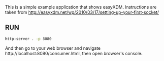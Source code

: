 This is a simple example application that shows easyXDM. Instructions are taken from http://easyxdm.net/wp/2010/03/17/setting-up-your-first-socket/

RUN
---
```bash
http-server . -p 8080
```

And then go to your web browser and navigate http://localhost:8080/consumer.html, then open browser's console.
